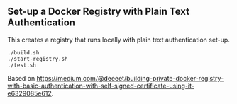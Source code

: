 Set-up a Docker Registry with Plain Text Authentication
--

This creates a registry that runs locally with plain text authentication set-up.

	./build.sh
	./start-registry.sh
	./test.sh

Based on <https://medium.com/@deeeet/building-private-docker-registry-with-basic-authentication-with-self-signed-certificate-using-it-e6329085e612>.